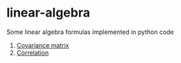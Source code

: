 # linear-algebra
Some linear algebra formulas implemented in python code

1. [Covariance matrix](covariance_matrix)
2. [Correlation](correlation)
